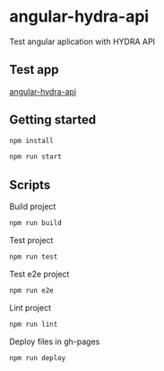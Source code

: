 # angular-hydra-api
Test angular aplication with HYDRA API 

## Test app 
[angular-hydra-api](https://sebastiangolian.github.io/angular-hydra-api)

## Getting started
```bash
npm install
```
```bash
npm run start
```

## Scripts
Build project
```bash
npm run build
```
Test project
```bash
npm run test
```
Test e2e project
```bash
npm run e2e
```
Lint project
```bash
npm run lint
```
Deploy files in gh-pages
```bash
npm run deploy
```